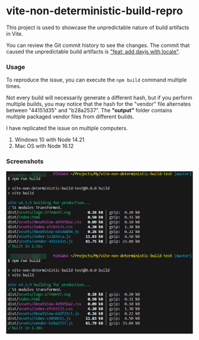 # vite-non-deterministic-build-repro

This project is used to showcase the unpredictable nature of build artifacts in Vite.

You can review the Git commit history to see the changes. The commit that caused the unpredictable build artifacts is ["feat: add dayjs with locale"](https://github.com/ttionya/vite-non-deterministic-build-test/commit/9d84636aeb05ecbb8124e7d3e16107b1698354a4).

### Usage

To reproduce the issue, you can execute the `npm build` command multiple times.

Not every build will necessarily generate a different hash, but if you perform multiple builds, you may notice that the hash for the "vendor" file alternates between "44151d35" and "b28a2537". The **"output"** folder contains multiple packaged vendor files from different builds.

I have replicated the issue on multiple computers.

1. Windows 10 with Node 14.21
2. Mac OS with Node 16.12

### Screenshots

![screenshots](/screenshots/screenshots.png)
